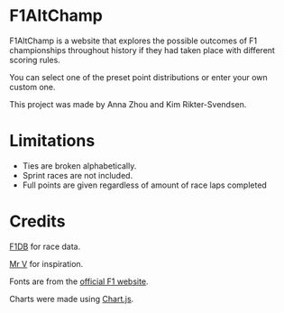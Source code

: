 # F1AltChamp

F1AltChamp is a website that explores the possible outcomes of F1 championships throughout history if they had taken place with different scoring rules.

You can select one of the preset point distributions or enter your own custom one.

This project was made by Anna Zhou and Kim Rikter-Svendsen. 

# Limitations
* Ties are broken alphabetically.
* Sprint races are not included.
* Full points are given regardless of amount of race laps completed

 # Credits
[F1DB](https://github.com/f1db/f1db) for race data.

[Mr V](https://www.youtube.com/watch?v=5u08c8_WxSk&pp=ygUZZjEgd2l0aCBkaWZmZXJlbnQgc2NvcmluZw%3D%3D) for inspiration.

Fonts are from the [official F1 website](https://f1.com).

Charts were made using [Chart.js](https://www.chartjs.org/).